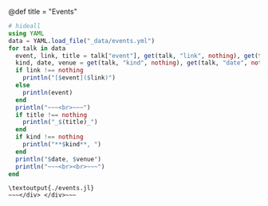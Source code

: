 @def title = "Events"

```julia:./events.jl
# hideall
using YAML
data = YAML.load_file("_data/events.yml")
for talk in data
  event, link, title = talk["event"], get(talk, "link", nothing), get(talk, "title", nothing)
  kind, date, venue = get(talk, "kind", nothing), get(talk, "date", nothing), get(talk, "venue", nothing)
  if link !== nothing
    println("[$event]($link)")
  else
    println(event)
  end
  println("~~~<br>~~~")
  if title !== nothing
    println("_$(title)_")
  end
  if kind !== nothing
    println("**$kind**, ")
  end
  println("$date, $venue")
  println("~~~<br><br>~~~")
end
```

~~~<div class="row"> <div class="col-xs-12">~~~
\textoutput{./events.jl}
~~~</div> </div>~~~